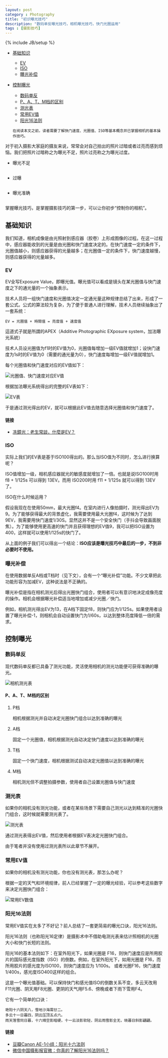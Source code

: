 ```yaml
---
layout: post
category : Photography
title: "初识曝光技巧"
description: "数码单反曝光技巧，相机曝光技巧，快门光圈运用"
tags : [摄影技巧]
---
```

{% include JB/setup %}

* [基础知识](./#basics)
    * [EV](./#ev)
    * [ISO](./#iso)
    * [曝光补偿](./#compensation)
* [控制曝光](./#control)
    * [数码单反](./#dslr)
    * [P、A、T、M档的区别](./#patm)
    * [测光表](./#actinometer)
    * [常用EV值](./#common)
    * [阳光16法则](./#sunshine16)

    ```
    在阅读本文之前，读者需要了解快门速度、光圈值、ISO等基本概念并已掌握相机的基本操作技巧。
    ```

对于初入摄影大家庭的摄友来说，常常会对自己拍出的照片过暗或者过亮而感到烦恼。我们把照片过暗称之为曝光不足，照片过亮称之为曝光过度。

* 曝光不足

    ![]()

* 过曝

    ![]()

* 曝光准确

    ![]()

掌握曝光技巧，是掌握摄影技巧的第一步，可以让你初步“控制你的相机”。

<h2 id="basics">基础知识</h2>

我们知道，相机成像是由光照射到感应器（胶卷）上形成图像的过程。在这一过程中，感应器能收到的光量是由光圈和快门速度决定的。在快门速度一定的条件下，光圈值越小，则感应器获得的光量越多；在光圈值一定的条件下，快门速度越慢，则感应器获得的光量越多。

<h3 id="ev">EV</h3>

EV全写Exposure Value，即曝光值。曝光值可以看成是镜头在某光圈值与快门速度之下的通光量的一个抽象表示。

技术人员将一组快门速度和光圈值决定一定通光量这种规律总结了出来，形成了一套公式。公式的算法较为复杂，为了便于普通人进行理解，技术人员继续抽象出了一套系统：

    EV = 光圈值 + 時間值 = 亮度值 + 速度值

這道式子就是所謂的APEX（Additive Photographic EXposure system，加法曝光系統）

技术人员设光圈值为f1时的EV值为0，光圈值每增加一级EV值就增加1；设快门速度为1s时的EV值为0（需要的通光量为0），快门速度每增加一级EV值就增加1。

每个光圈值和快门速度对应的EV值如下：

![光圈值、快门速度对应EV值]()

根据加法曝光系统得出的完整的EV表如下：

![EV表]()

于是通过测光得出的EV，就可以根据此EV值去随意选择光圈值和快门速度了。

<h4>链接</h4>

* [冼鏡光：老生常談，什麼是EV？](http://blog.dcview.com/article.php?a=UmwJbgVjVmc%253D)

<h3 id="iso">ISO</h3>

实际上我们的EV表是基于ISO100得出的。那么当ISO值为不同时，怎么进行换算呢？

ISO值增加一级，相机感应器就光的敏感度就增加了一倍。也就是说ISO100时用 f8 + 1/125s 可以得到 13EV。而用 ISO200时用 f11 + 1/125s 就可以得到 13EV了。

ISO在什么时候运用？

假设我现在在使用50mm，最大光圈f4。在室内进行人像拍摄时，测光得出EV为9。为了能够获得最大的背景虚化，我需要使用最大光圈f4，这时候为了达到9EV，我需要用快门速度1/30S。显然这并不是一个安全快门（手抖会导致画面脱焦）。为了能够使用更高速的快门并且获得理想的EV值9，我可以把ISO设置为400，这样就可以使用1/125s的快门了。

从上面的例子我们可以得出一个结论：**ISO应该是曝光技巧中最后的一步，不到非必要时不使用。**

<h3 id="compensation">曝光补偿</h3>

在使用数据单反A档或T档时（见下文），会有一个“曝光补偿”功能。不少文章把此功能形容为加减EV，这种说法是不正确的。

曝光补偿是指在相机测光后得出光圈快门组合，使用者可以有意识地决定成像亮度的操作。相机会根据曝光补偿适当地增加或减少光圈／快门。

例如，相机测光得出EV为13，在A档下固定f8，则快门应为1/125s。如果使用者设置了曝光补偿-1，则相机会自动设置快门为1/60s，以达到整体亮度降低一倍的需求。

<h2 id="control">控制曝光</h2>

<h3 id="dslr">数码单反</h3>

现代数码单反都已具备了测光功能，灵活使用相机的测光功能便可获得准确的曝光。

![相机测光表]()

<h4 id="patm">P、A、T、M档的区别</h4>

1. P档

    相机根据测光并自动决定光圈快门组合以达到准确的曝光

2. A档

    固定一个光圈值，相机根据测光自动决定快门速度以达到准确的曝光

3. T档

    固定一个快门速度，相机根据测试自动决定光圈值以达到准确的曝光

4. M档

    相机测光但不调整拍摄参数，使用者自己设置光圈值与快门速度

<h3 id="actinometer">测光表</h3>

如果你的相机没有测光功能，或者在某些场景下需要自己测光以达到精准的光圈快门组合，这时候就需要测光表了。

![测光表]()

通过测光表得出EV值，然后使用者根据EV表决定光圈快门组合。

由于笔者并没有使用过测光表所以此章节不展开。

<h3 id="common">常用EV值</h3>

如果你的相机没有测光功能，你也没有测光表，那怎么办呢？

根据一定的天气和环境规律，前人已经掌握了一定的曝光经验，可以参考这些数字来决定光圈快门组合：

![常用EV数值]()

<h3 id="sunshine16">阳光16法则</h3>

常用EV值实在太多了不好记？前人总结了一套更简易的曝光口诀，阳光16法则。

阳光16法则（也称阳光16定律）是摄影术中不借助电测光表来估计照相机的光圈大小和快门长短的法则。

阳光16的基本法则如下：在室外阳光下，如果光圈是 F16，则快门速度应是所用胶片的国际感光度指数（ISO）的倒数。例如，在室外阳光下，如用光圈是 F16，而所用胶片的感光度为ISO100，则快门速度应为 1/100s。 或者光圈F16，快门速度1/400s，感光度ISO400这样的组合。

这是一个曝光值基础。可以保持快门和感光值ISO的倒数关系不变，多云天改用F11光圈、阴天用F8光圈、更阴的天气用F5.6、傍晚或者下雨下雪用F4。

它有一个简单的口诀：

    艳阳十六阴天八，雪地沙海需廿二。
    多云十一日暮四，阴云压顶五点六。
    雨天落雪同日暮，十六晴空影暗硬，十一云淡影软轻，阴云雨雪影全无，晓暮日斜影翩翩。

<h4 id="">链接</h4>

* [豆瓣Canon AE-1小组：阳光十六法则](http://www.douban.com/group/topic/13525470/)
* [微信中国摄影报官微：你真的了解阳光16法则吗？](http://mp.weixin.qq.com/s?__biz=MjM5ODkzNDE0MQ==&mid=202209404&idx=2&sn=46b22e408a1da6e994a9ed322667ef8a&)